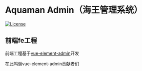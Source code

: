 # Aquaman Admin（海王管理系统）

[![License](https://img.shields.io/badge/license-MIT-blue.svg)](LICENSE)

## 前端fe工程

前端工程基于[vue-element-admin](https://github.com/PanJiaChen/vue-element-admin)开发

在此鸣谢vue-element-admin贡献者们
